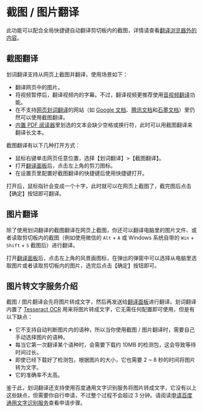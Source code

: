 # 截图 / 图片翻译

此功能可以配合全局快捷键自动翻译剪切板内的截图，详情请查看[翻译浏览器外的内容](extra.md)。

## 截图翻译

划词翻译支持从网页上截图并翻译，使用场景如下：

- 翻译网页中的图片。
- 将视频暂停后，翻译视频内的字幕。不过，翻译视频更推荐使用[音视频翻译](video.md)功能。
- 在不支持[网页划词翻译](cross.md)的网站（如 [Google 文档](https://docs.google.com/)、[腾讯文档](https://docs.qq.com/)和[石墨文档](https://shimo.im/)）里仍然可以使用截图翻译。
- [内置 PDF 阅读器](pdf.md)里划选的文本会缺少空格或换行符，此时可以用截图翻译来翻译长文本。

截图翻译有以下几种打开方式：

- 鼠标右键单击网页任意位置，选择【划词翻译】>【截图翻译】。
- 打开[翻译面板](panel.md)后，点击左上角的剪刀图标。
- 在设置页里配置好截图翻译的快捷键后使用快捷键打开。

打开后，鼠标指针会变成一个十字，此时就可以在网页上截图了，截完图后点击【确定】按钮即可翻译。

## 图片翻译

除了使用划词翻译的截图翻译在网页上截图，你还可以翻译电脑里的图片文件、或者读取剪切板内的截图（例如使用微信的 `Alt` + `A` 或 Windows 系统自带的 `Win` + `Shift` + `S` 截图后）进行翻译。

打开[翻译面板](panel.md)后，点击左上角的风景画图标，在弹出的弹窗中可以选择从电脑里选取图片或者读取剪切板内的图片，选完后点击【确定】按钮即可。

## 图片转文字服务介绍

截图 / 图片翻译会先将图片转成文字，然后再发送给[翻译面板](panel.md)进行翻译。划词翻译内置了 [Tesseract OCR](https://tesseract-ocr.github.io/) 用来将图片转成文字，它无需任何配置即可使用，但是有以下缺点：

- 它不支持自动判断图片内的语种，所以当你使用截图 / 图片翻译时，需要自己手动选择图片的语种。
- 每当它第一次翻译某个语种时，会需要下载约 10MB 的检测包，这会导致等待时间过长。
- 即使已经下载好了检测包，根据图片的大小，它也需要 2 ~ 8 秒的时间将图片转为文字。
- 它的准确率不太高。

鉴于此，划词翻译还支持使用百度通用文字识别服务将图片转成文字，它没有以上这些缺点，但需要你自行申请，不过整个过程不会超过 3 分钟。请阅读[申请百度通用文字识别服务](../services/baidu-ocr.md)查看申请步骤。